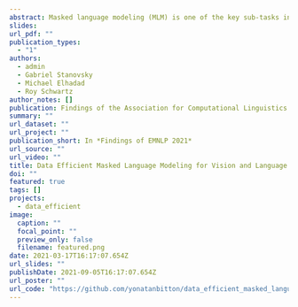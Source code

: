 ```yaml
---
abstract: Masked language modeling (MLM) is one of the key sub-tasks in vision-language pretraining. In the cross-modal setting, tokens in the sentence are masked at random, and the model predicts the masked tokens given the image and the text. In this paper, we observe several key disadvantages of MLM in this setting. First, as captions tend to be short, in a third of the sentences no token is sampled. Second, the majority of masked tokens are stop-words and punctuation, leading to under-utilization of the image. We investigate a range of alternative masking strategies specific to the cross-modal setting that address these shortcomings, aiming for better fusion of text and image in the learned representation. When pre-training the LXMERT model, our alternative masking strategies consistently improve over the original masking strategy on three downstream tasks, especially in low resource settings. Further, our pre-training approach substantially outperforms the baseline model on a prompt-based probing task designed to elicit image objects. These results and our analysis indicate that our method allows for better utilization of the training data.
slides: 
url_pdf: ""
publication_types:
  - "1"
authors:
  - admin
  - Gabriel Stanovsky
  - Michael Elhadad
  - Roy Schwartz
author_notes: []
publication: Findings of the Association for Computational Linguistics: EMNLP 2021
summary: ""
url_dataset: ""
url_project: ""
publication_short: In *Findings of EMNLP 2021*
url_source: ""
url_video: ""
title: Data Efficient Masked Language Modeling for Vision and Language
doi: ""
featured: true
tags: []
projects:
  - data_efficient
image:
  caption: ""
  focal_point: ""
  preview_only: false
  filename: featured.png
date: 2021-03-17T16:17:07.654Z
url_slides: ""
publishDate: 2021-09-05T16:17:07.654Z
url_poster: ""
url_code: "https://github.com/yonatanbitton/data_efficient_masked_language_modeling_for_vision_and_language"
---
```


